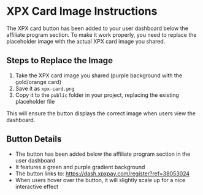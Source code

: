 # XPX Card Image Instructions

The XPX card button has been added to your user dashboard below the affiliate program section. To make it work properly, you need to replace the placeholder image with the actual XPX card image you shared.

## Steps to Replace the Image

1. Take the XPX card image you shared (purple background with the gold/orange card)
2. Save it as `xpx-card.png`
3. Copy it to the `public` folder in your project, replacing the existing placeholder file

This will ensure the button displays the correct image when users view the dashboard.

## Button Details

- The button has been added below the affiliate program section in the user dashboard
- It features a green and purple gradient background
- The button links to: https://dash.xpxpay.com/register?ref=38053024
- When users hover over the button, it will slightly scale up for a nice interactive effect 